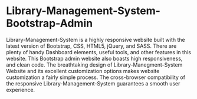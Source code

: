 # Library-Management-System-Bootstrap-Admin

Library-Management-System is a highly responsive website built with the latest version of Bootstrap, CSS, HTML5, jQuery, and SASS. There are plenty of handy Dashboard elements, useful tools, and other features in this website. This Bootstrap admin website also boasts  high responsiveness, and clean code. The breathtaking design of Library-Manegment-System  Website and its excellent customization options makes website customization a fairly simple process. The cross-browser compatibility of the responsive Library-Management-System  guarantees a smooth user experience.

